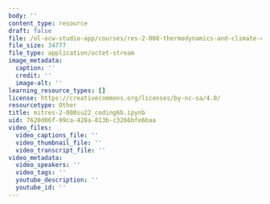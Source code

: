```yaml
---
body: ''
content_type: resource
draft: false
file: /ol-ocw-studio-app/courses/res-2-008-thermodynamics-and-climate-change-summer-2020/mitres-2-008su22_coding6b.ipynb
file_size: 34777
file_type: application/octet-stream
image_metadata:
  caption: ''
  credit: ''
  image-alt: ''
learning_resource_types: []
license: https://creativecommons.org/licenses/by-nc-sa/4.0/
resourcetype: Other
title: mitres-2-008su22_coding6b.ipynb
uid: 7620d06f-99ca-428a-813b-c3266bfe6baa
video_files:
  video_captions_file: ''
  video_thumbnail_file: ''
  video_transcript_file: ''
video_metadata:
  video_speakers: ''
  video_tags: ''
  youtube_description: ''
  youtube_id: ''
---
```

